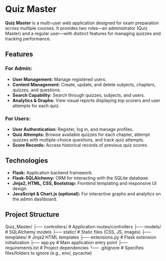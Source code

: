 # Quiz Master

**Quiz Master** is a multi-user web application designed for exam preparation across multiple courses. It provides two roles—an administrator (Quiz Master) and a regular user—with distinct features for managing quizzes and tracking performance.

## Features

### For Admin:
- **User Management:** Manage registered users.
- **Content Management:** Create, update, and delete subjects, chapters, quizzes, and questions.
- **Search Capability:** Search through quizzes, subjects, and users.
- **Analytics & Graphs:** View visual reports displaying top scorers and user attempts for each quiz.

### For Users:
- **User Authentication:** Register, log in, and manage profiles.
- **Quiz Attempts:** Browse available quizzes for each chapter, attempt quizzes with multiple-choice questions, and track quiz attempts.
- **Score Records:** Access historical records of previous quiz scores.

## Technologies
- **Flask:** Application backend framework.
- **Flask-SQLAlchemy:** ORM for interacting with the SQLite database.
- **Jinja2, HTML, CSS, Bootstrap:** Frontend templating and responsive UI design.
- **JavaScript & Chart.js (optional):** For interactive graphs and analytics on the admin dashboard.

## Project Structure
Quiz_Master/ ├── controllers/ # Application routes/controllers ├── models/ # SQLAlchemy models ├── static/ # Static files (CSS, JS, images) ├── templates/ # Jinja2 HTML templates ├── extensions.py # Flask extension initialization ├── app.py # Main application entry point ├── requirements.txt # Project dependencies └── .gitignore # Specifies files/folders to ignore (e.g., env/, pycache)
